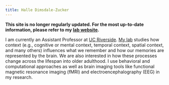 ```yaml
---
title: Halle Dimsdale-Zucker
---
```

**This site is no longer regularly updated. For the most up-to-date information, please refer to my [lab website](https://dzlab.ucr.edu/).**

I am currently an Assistant Professor at [UC Riverside](https://psychology.ucr.edu/). [My lab](https://dzlab.ucr.edu/) studies how context (e.g., cognitive or mental context, temporal context, spatial context, and many others) influences what we remember and how our memories are represented by the brain. We are also interested in how these processes change across the lifespan into older adulthood. I use behavioral and computational approaches as well as brain imaging tools like functional magnetic resonance imaging (fMRI) and electroencephalography (EEG) in my research.
